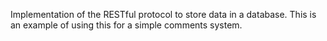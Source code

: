 Implementation of the RESTful protocol to store data in a database. This is an example of using this for a simple comments system.
